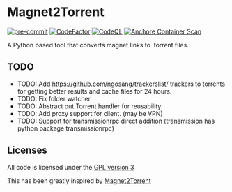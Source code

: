 # Magnet2Torrent

[![pre-commit](https://img.shields.io/badge/pre--commit-enabled-brightgreen?logo=pre-commit&logoColor=white)](https://github.com/pre-commit/pre-commit)
[![CodeFactor](https://www.codefactor.io/repository/github/usma0118/magnet2torrent/badge)](https://www.codefactor.io/repository/github/usma0118/magnet2torrent)
[![CodeQL](https://github.com/usma0118/magnet2torrent/actions/workflows/codeql-analysis.yml/badge.svg)](https://github.com/usma0118/magnet2torrent/actions/workflows/codeql-analysis.yml)
[![Anchore Container Scan](https://github.com/usma0118/magnet2torrent/actions/workflows/anchore-analysis.yml/badge.svg)](https://github.com/usma0118/magnet2torrent/actions/workflows/anchore-analysis.yml)

A Python based tool that converts magnet links to .torrent files.

## TODO

- TODO: Add https://github.com/ngosang/trackerslist/ trackers to torrents for getting better results and cache files for 24 hours.
- TODO: Fix folder watcher
- TODO: Abstract out Torrent handler for reusability
- TODO: Add proxy support for client. (may be VPN)
- TODO: Support for transmissionrpc direct addition (transmission has python package transmissionrpc)

## Licenses

All code is licensed under the [GPL version 3](http://www.gnu.org/licenses/gpl.html)

This has been greatly inspired by [Magnet2Torrent](https://github.com/danfolkes/Magnet2Torrent)
